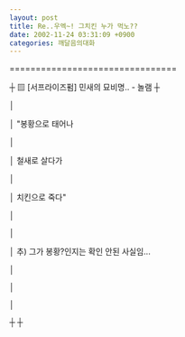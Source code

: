 ```yaml
---
layout: post
title: Re..우엑~! 그치킨 누가 먹노??
date: 2002-11-24 03:31:09 +0900
categories: 깨달음의대화
---
```

================================
  
┼ ▨ [서프라이즈펌] 민새의 묘비명.. - 놀램 ┼
  
│
  
│ "봉황으로 태어나
  
│
  
│ 철새로 살다가
  
│
  
│ 치킨으로 죽다"
  
│
  
│
  
│ 추) 그가 봉황?인지는 확인 안된 사실임...
  
│
  
│
  
│
  
┼ ┼